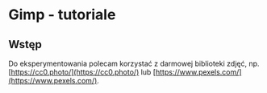 # Gimp - tutoriale

## Wstęp

Do eksperymentowania polecam korzystać z darmowej biblioteki zdjęć, np. [https://cc0.photo/](https://cc0.photo/) lub [https://www.pexels.com/](https://www.pexels.com/).